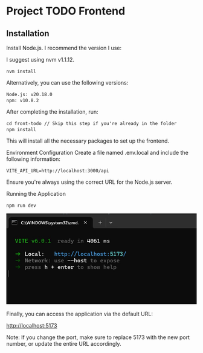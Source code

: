 Project TODO Frontend
=============

## Installation

Install Node.js. I recommend the version I use:

I suggest using nvm v1.1.12.

```
nvm install
```

Alternatively, you can use the following versions:

```
Node.js: v20.18.0
npm: v10.8.2
```

After completing the installation, run:

```
cd front-todo // Skip this step if you're already in the folder
npm install
```

This will install all the necessary packages to set up the frontend.

Environment Configuration
Create a file named .env.local and include the following information:

```
VITE_API_URL=http://localhost:3000/api
```

Ensure you're always using the correct URL for the Node.js server.

Running the Application

```
npm run dev
```

![Descripción de la imagen](/tutorial/front_local.jpg)

Finally, you can access the application via the default URL:

[http://localhost:5173](http://localhost:5173)

Note: If you change the port, make sure to replace 5173 with the new port number, or update the entire URL accordingly.

